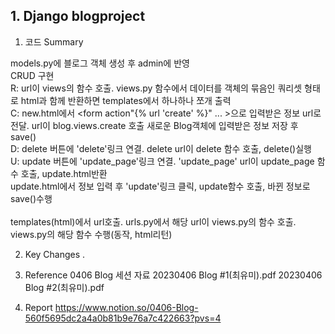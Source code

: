 ## 1. Django blogproject

1. 코드 Summary

models.py에 블로그 객체 생성 후 admin에 반영 <br>
CRUD 구현<br>
  R: url이 views의 함수 호출. views.py 함수에서 데이터를 객체의 묶음인 쿼리셋 형태로 html과 함께 반환하면 templates에서 하나하나 쪼개 출력<br>
  C: new.html에서 <form action"{% url 'create' %}" ... >으로 입력받은 정보 url로 전달. url이 blog.views.create 호출
      새로운 Blog객체에 입력받은 정보 저장 후 save()<br>
  D: delete 버튼에 'delete'링크 연결. delete url이 delete 함수 호출, delete()실행<br>
  U: update 버튼에 'update_page'링크 연결. 'update_page' url이 update_page 함수 호출, update.html반환<br>
    update.html에서 정보 입력 후 'update'링크 클릭, update함수 호출, 바뀐 정보로 save()수행<br>
  <br>
templates(html)에서 url호출. urls.py에서 해당 url이 views.py의 함수 호출. views.py의 해당 함수 수행(동작, html리턴)<br>


2. Key Changes
.


3. Reference
0406 Blog 세션 자료
  20230406 Blog #1(최유미).pdf
  20230406 Blog #2(최유미).pdf

4. Report
https://www.notion.so/0406-Blog-560f5695dc2a4a0b81b9e76a7c422663?pvs=4
